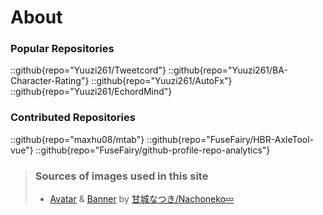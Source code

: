 # About

### Popular Repositories

::github{repo="Yuuzi261/Tweetcord"}
::github{repo="Yuuzi261/BA-Character-Rating"}
::github{repo="Yuuzi261/AutoFx"}
::github{repo="Yuuzi261/EchordMind"}

### Contributed Repositories

::github{repo="maxhu08/mtab"}
::github{repo="FuseFairy/HBR-AxleTool-vue"}
::github{repo="FuseFairy/github-profile-repo-analytics"}

> ### Sources of images used in this site
>
> - [Avatar](https://x.com/nyachodayo/status/1703034625013223674) & [Banner](https://x.com/amsrntk3/status/1668579404073820163/photo/1) by [甘城なつき/Nachoneko💤
>   ](https://x.com/amsrntk3)
